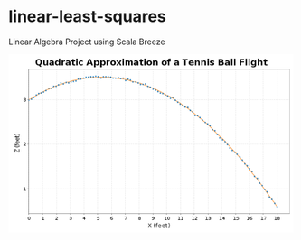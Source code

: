 linear-least-squares
====================

Linear Algebra Project using Scala Breeze

![Alt text](/doc/plot.png?raw=true "Quadratic Fit Plot")
